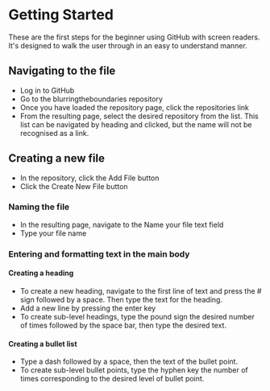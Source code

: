 # Getting Started
These are the first steps for the beginner using GitHub with screen readers.
It's designed to walk the user through in an easy to understand manner.

## Navigating to the file
- Log in to GitHub
- Go to the blurringtheboundaries repository
- Once you have loaded the repository page, click the repositories link
- From the resulting page, select the desired repository from the list.  This list can be navigated by heading and clicked, but the name will not be recognised as a link.

## Creating a new file
- In the repository, click the Add File button
- Click the Create New File button

### Naming the file
- In the resulting page, navigate to the Name your file text field
- Type your file name

### Entering and formatting text in the main body 
#### Creating a heading
- To create a new heading, navigate to the first line of text and press the # sign followed by a space. Then type the text for the heading.
- Add a new line by pressing the enter key
- To create sub-level headings, type the pound sign the desired number of times followed by the space bar, then type the desired text.
  
#### Creating a bullet list
- Type a dash followed by a space, then the text of the bullet point.
- To create sub-level bullet points, type the hyphen key the number of times corresponding to the desired level of bullet point. 
